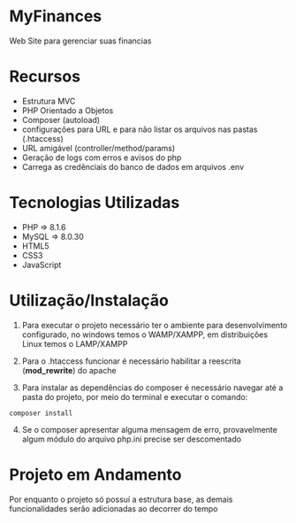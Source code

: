 # MyFinances
Web Site para gerenciar suas financias

# Recursos
* Estrutura MVC
* PHP Orientado a Objetos
* Composer (autoload)
* configurações para URL e para não listar os arquivos nas pastas (.htaccess)
* URL amigável (controller/method/params)
* Geração de logs com erros e avisos do php
* Carrega as credênciais do banco de dados em arquivos .env

# Tecnologias Utilizadas
* PHP   => 8.1.6
* MySQL => 8.0.30
* HTML5
* CSS3
* JavaScript

# Utilização/Instalação

1. Para executar o projeto necessário ter o ambiente para desenvolvimento configurado, no windows temos o WAMP/XAMPP, em distribuições Linux temos o LAMP/XAMPP

2. Para o .htaccess funcionar é necessário habilitar a reescrita (**mod_rewrite**) do apache

3. Para instalar as dependências do composer é necessário navegar até a pasta do projeto, por meio do terminal e executar o comando: 
~~~
composer install
~~~

4. Se o composer apresentar alguma mensagem de erro, provavelmente algum módulo do arquivo php.ini precise ser descomentado

# Projeto em Andamento
Por enquanto o projeto só possuí a estrutura base, as demais funcionalidades serão adicionadas ao decorrer do tempo